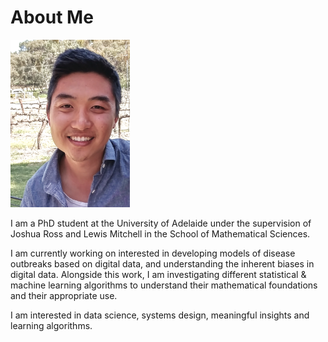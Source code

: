 # About Me
<img src="DLprofile.png" alt="Photo of Dennis Liu"
  title="Dennis Liu" width="191" height="268" />

I am a PhD student at the University of Adelaide under the supervision of Joshua Ross and Lewis Mitchell in the School of Mathematical Sciences. 

I am currently working on interested in developing models of disease outbreaks based on digital data, and understanding the inherent biases in digital data. Alongside this work, I am investigating different statistical & machine learning algorithms to understand their mathematical foundations and their appropriate use.

I am interested in data science, systems design, meaningful insights and learning algorithms.
